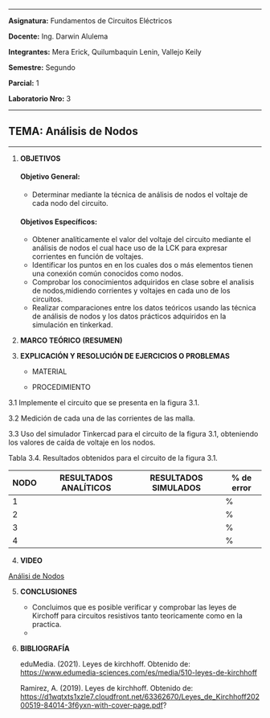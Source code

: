 ------------
 **Asignatura:**  Fundamentos de Circuitos Eléctricos 
                          
 **Docente:**     Ing. Darwin Alulema            
                    
 **Integrantes:** Mera Erick, Quilumbaquin Lenin, Vallejo Keily
                  
 **Semestre:**    Segundo
 
 **Parcial:**     1
 
 **Laboratorio Nro:**     3
 
------------
## **TEMA:**  Análisis de Nodos
------------

 1. **OBJETIVOS**

    #### Objetivo General:

     - Determinar mediante la técnica de análisis de nodos el voltaje de cada nodo del circuito. 

    #### Objetivos Específicos:

     - Obtener analíticamente el valor del voltaje del circuito mediante el análisis de nodos el cual hace uso de la LCK para expresar corrientes en
función de voltajes.
     - Identificar los puntos en en los cuales dos o más elementos tienen una conexión común conocidos como nodos. 
     - Comprobar los conocimientos adquiridos en clase sobre el analisis de nodos,midiendo corrientes y voltajes en cada uno de los circuitos.
     - Realizar comparaciones entre los datos teóricos usando las técnica de análisis de nodos y los datos prácticos adquiridos en la simulación en tinkerkad.
     
 2. **MARCO TEÓRICO (RESUMEN)**


 3. **EXPLICACIÓN Y RESOLUCIÓN DE EJERCICIOS O PROBLEMAS**

     - MATERIAL
    
    
    
    - PROCEDIMIENTO
  
  
  3.1 Implemente el circuito que se presenta en la figura 3.1.
  
  
  
  
  3.2 Medición de cada una de las corrientes de las malla.
  
  
  
  
  3.3 Uso del simulador Tinkercad para el circuito de la figura 3.1, obteniendo los valores de caída de voltaje en los nodos.
  
  
  
 
  Tabla 3.4. Resultados obtenidos para el circuito de la figura 3.1.

  | NODO |  RESULTADOS ANALÍTICOS |RESULTADOS SIMULADOS | % de error|
  | ------------ | ------------ |------------ |------------ |
  |  1 |         |              |  %           |
  |  2 |         |   |    % |
  |  3 |         |   |  %   |
  |  4 |         |  |  %   |
  
 4. **VIDEO** 
  
  [Análisi de Nodos]( url  " Análisis de Nodos ")
 
 
 5. **CONCLUSIONES**
 
       - Concluimos que es posible verificar y comprobar las leyes de Kirchoff para circuitos resistivos tanto teoricamente como en la practica. 
       - 
 
 
 6. **BIBLIOGRAFÍA**
 
    eduMedia. (2021). Leyes de kirchhoff. Obtenido de: https://www.edumedia-sciences.com/es/media/510-leyes-de-kirchhoff

    Ramirez, A. (2019). Leyes de kirchhoff. Obtenido de: https://d1wqtxts1xzle7.cloudfront.net/63362670/Leyes_de_Kirchhoff20200519-84014-3f6yxn-with-cover-page.pdf? 
